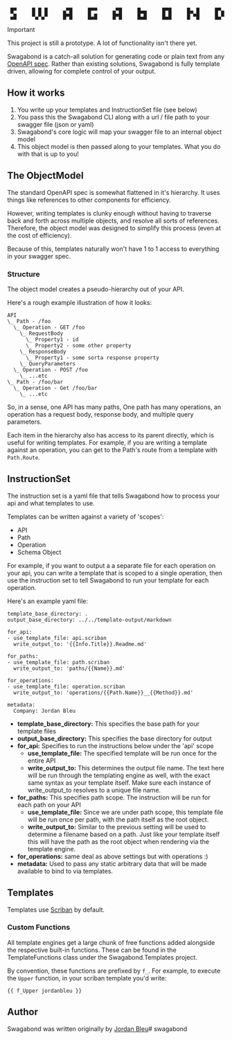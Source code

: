 
```
 █▀     █ █ █     ▄▀█     █▀▀     ▄▀█     █▄▄     █▀█     █▄ █     █▀▄
 ▄█     ▀▄▀▄▀     █▀█     █▄█     █▀█     █▄█     █▄█     █ ▀█     █▄▀
 ```

 > [!IMPORTANT]  
> This project is still a prototype.  A lot of functionality isn't there yet.

Swagabond is a catch-all solution for generating code or plain text from any [OpenAPI spec](https://swagger.io/specification/). Rather than existing solutions, Swagabond is fully template driven, allowing for complete control of your output.

## How it works 

1. You write up your templates and InstructionSet file (see below)
1. You pass this the Swagabond CLI along with a url / file path to your swagger file (json or yaml)
1. Swagabond's core logic will map your swagger file to an internal object model
1. This object model is then passed along to your templates.  What you do with that is up to you!

## The ObjectModel

The standard OpenAPI spec is somewhat flattened in it's hierarchy.  It uses things like references to other components for efficiency.  

However, writing templates is clunky enough without having to traverse back and forth across multiple objects, and resolve all sorts of references.  Therefore, the object model was designed to simplify this process (even at the cost of efficiency).

Because of this, templates naturally won't have 1 to 1 access to everything in your swagger spec.

### Structure

The object model creates a pseudo-hierarchy out of your API.  

Here's a rough example illustration of how it looks:
```
API
\_ Path - /foo
  \_ Operation - GET /foo
    \_ RequestBody
      \_ Property1 - id
      \_ Property2 - some other property
    \_ ResponseBody
      \_ Property1 - some sorta response property
    \_ QueryParameters 
  \_ Operation - POST /foo
    \_ ...etc
\_ Path - /foo/bar
  \_ Operation - Get /foo/bar
    \_ ...etc
```

So, in a sense, one API has many paths, One path has many operations, an operation has a request body, response body, and multiple query parameters.

Each item in the hierarchy also has access to its parent directly, which is useful for writing templates.  For example, if you are writing a template against an operation, you can get to the Path's route from a template with `Path.Route`.


## InstructionSet

The instruction set is a yaml file that tells Swagabond how to process your api and what templates to use. 

Templates can be written against a variety of 'scopes':
* API
* Path
* Operation
* Schema Object

For example, if you want to output a a separate file for each operation on your api, you can write a template that is scoped to a single operation, then use the instruction set to tell Swagabond to run your template for each operation.

Here's an example yaml file:
```
template_base_directory: .
output_base_directory: ../../template-output/markdown

for_api:
- use_template_file: api.scriban
  write_output_to: '{{Info.Title}}.Readme.md'

for_paths:
- use_template_file: path.scriban
  write_output_to: 'paths/{{Name}}.md'

for_operations:
- use_template_file: operation.scriban
  write_output_to: 'operations/{{Path.Name}}__{{Method}}.md'

metadata:
  Company: Jordan Bleu
```

* **template_base_directory:** This specifies the base path for your template files
* **output_base_directory:** This specifies the base directory for output
* **for_api:** Specifies to run the instructions below under the 'api' scope
   * **use_template_file:** The specified template will be run once for the entire API 
   * **write_output_to:** This determines the output file name.  The text here will be run through the templating engine as well, with the exact same syntax as your template itself.  Make sure each instance of write_output_to resolves to a unique file name.
* **for_paths:** This specifies path scope.  The instruction will be run for each path on your API
   * **use_template_file:** Since we are under path scope, this template file will be run once per path, with the path itself as the root object.
   * **write_output_to:** Similar to the previous setting will be used to determine a filename based on a path.  Just like your template itself this will have the path as the root object when rendering via the template engine.
* **for_operations:** same deal as above settings but with operations :) 
* **metadata:** Used to pass any static arbitrary data that will be made available to bind to via templates.

## Templates

Templates use [Scriban](https://github.com/scriban/scriban/tree/master) by default.

### Custom Functions

All template engines get a large chunk of free functions added alongside the respective built-in functions.  These can be found in the TemplateFunctions class under the Swagabond.Templates project.

By convention, these functions are prefixed by `f_`.  For example, to execute the `Upper` function, in your scriban template you'd write:
```
{{ f_Upper jordanbleu }}
```

## Author

Swagabond was written originally by [Jordan Bleu](https://linktr.ee/jordanbleu)# swagabond
